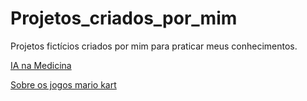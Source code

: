 # Projetos_criados_por_mim
Projetos fictícios criados por mim para praticar meus conhecimentos.

<p><a href="https://cauasl.github.io/Projetos_criados_por_mim/TecnologiaIANaMedicina/">IA na Medicina</a></p>

<p><a href="https://cauasl.github.io/Projetos_criados_por_mim/Jogos/">Sobre os jogos mario kart</a></p>
